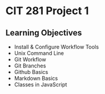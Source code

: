# CIT 281 Project 1

## Learning Objectives

- Install & Configure Workflow Tools
- Unix Command Line
- Git Workflow
- Git Branches
- Github Basics
- Markdown Basics
- Classes in JavaScript
